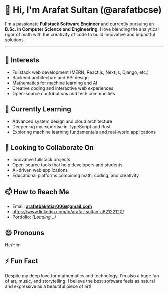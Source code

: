 # 👋 Hi, I'm Arafat Sultan (@arafatbcse)

I'm a passionate **Fullstack Software Engineer** and currently pursuing an **B.Sc. in Computer Science and Engineering**. I love blending the analytical rigor of math with the creativity of code to build innovative and impactful solutions.

---

## 👀 Interests
- Fullstack web development (MERN, React.js, Next.js, Django, etc.)
- Backend architecture and API design
- Mathematics for machine learning and AI
- Creative coding and interactive web experiences
- Open-source contributions and tech communities

## 🌱 Currently Learning
- Advanced system design and cloud architecture
- Deepening my expertise in TypeScript and Rust
- Exploring machine learning fundamentals and real-world applications

## 💞️ Looking to Collaborate On
- Innovative fullstack projects
- Open-source tools that help developers and students
- AI-driven web applications
- Educational platforms combining math, coding, and creativity

## 📫 How to Reach Me
- Email: **arafatbakhtiar006@gmail.com**
- https://www.linkedin.com/in/arafat-sultan-a82122120/
- Portfolio: *(Loading...)*

## 😄 Pronouns
He/Him

## ⚡ Fun Fact
Despite my deep love for mathematics and technology, I'm also a huge fan of art, music, and storytelling. I believe the best software feels as natural and expressive as a beautiful piece of art!



